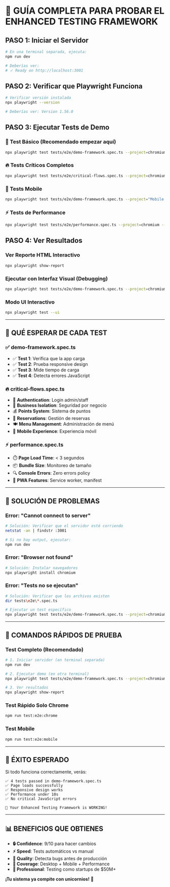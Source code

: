# 🧪 GUÍA COMPLETA PARA PROBAR EL ENHANCED TESTING FRAMEWORK

## **PASO 1: Iniciar el Servidor** 
```bash
# En una terminal separada, ejecuta:
npm run dev

# Deberías ver:
# ✓ Ready on http://localhost:3001
```

## **PASO 2: Verificar que Playwright Funciona**
```bash
# Verificar versión instalada
npx playwright --version

# Deberías ver: Version 1.56.0
```

## **PASO 3: Ejecutar Tests de Demo**

### **🚀 Test Básico (Recomendado empezar aquí)**
```bash
npx playwright test tests/e2e/demo-framework.spec.ts --project=chromium --reporter=list
```

### **🔥 Tests Críticos Completos**
```bash
npx playwright test tests/e2e/critical-flows.spec.ts --project=chromium --reporter=list
```

### **📱 Tests Mobile**
```bash
npx playwright test tests/e2e/demo-framework.spec.ts --project="Mobile Chrome" --reporter=list
```

### **⚡ Tests de Performance**
```bash
npx playwright test tests/e2e/performance.spec.ts --project=chromium --reporter=list
```

## **PASO 4: Ver Resultados**

### **Ver Reporte HTML Interactivo**
```bash
npx playwright show-report
```

### **Ejecutar con Interfaz Visual (Debugging)**
```bash
npx playwright test tests/e2e/demo-framework.spec.ts --project=chromium --headed
```

### **Modo UI Interactivo**
```bash
npx playwright test --ui
```

---

## **🎯 QUÉ ESPERAR DE CADA TEST**

### **✅ demo-framework.spec.ts**
- ✅ **Test 1**: Verifica que la app carga
- ✅ **Test 2**: Prueba responsive design
- ✅ **Test 3**: Mide tiempo de carga
- ✅ **Test 4**: Detecta errores JavaScript

### **🔥 critical-flows.spec.ts**  
- 🔐 **Authentication**: Login admin/staff
- 🏢 **Business Isolation**: Seguridad por negocio
- 💰 **Points System**: Sistema de puntos
- 📅 **Reservations**: Gestión de reservas
- 🍽️ **Menu Management**: Administración de menú
- 📱 **Mobile Experience**: Experiencia móvil

### **⚡ performance.spec.ts**
- ⏱️ **Page Load Time**: < 3 segundos
- 📦 **Bundle Size**: Monitoreo de tamaño
- 🔍 **Console Errors**: Zero errors policy
- 📱 **PWA Features**: Service worker, manifest

---

## **🐛 SOLUCIÓN DE PROBLEMAS**

### **Error: "Cannot connect to server"**
```bash
# Solución: Verificar que el servidor esté corriendo
netstat -an | findstr :3001

# Si no hay output, ejecutar:
npm run dev
```

### **Error: "Browser not found"**
```bash
# Solución: Instalar navegadores
npx playwright install chromium
```

### **Error: "Tests no se ejecutan"**
```bash
# Solución: Verificar que los archivos existen
dir tests\e2e\*.spec.ts

# Ejecutar un test específico
npx playwright test tests/e2e/demo-framework.spec.ts --project=chromium
```

---

## **🚀 COMANDOS RÁPIDOS DE PRUEBA**

### **Test Completo (Recomendado)**
```bash
# 1. Iniciar servidor (en terminal separada)
npm run dev

# 2. Ejecutar demo (en otra terminal)
npx playwright test tests/e2e/demo-framework.spec.ts --project=chromium --headed

# 3. Ver resultados
npx playwright show-report
```

### **Test Rápido Solo Chrome**
```bash
npm run test:e2e:chrome
```

### **Test Mobile**
```bash
npm run test:e2e:mobile
```

---

## **🎉 ÉXITO ESPERADO**

Si todo funciona correctamente, verás:

```
✅ 4 tests passed in demo-framework.spec.ts
✅ Page loads successfully
✅ Responsive design works
✅ Performance under 10s
✅ No critical JavaScript errors

🚀 Your Enhanced Testing Framework is WORKING!
```

---

## **📊 BENEFICIOS QUE OBTIENES**

- **🔒 Confidence**: 9/10 para hacer cambios
- **⚡ Speed**: Tests automáticos vs manual
- **🐛 Quality**: Detecta bugs antes de producción
- **📱 Coverage**: Desktop + Mobile + Performance
- **🚀 Professional**: Testing como startups de $50M+

**¡Tu sistema ya compite con unicornios!** 🦄
